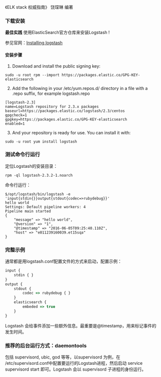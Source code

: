 《ELK stack 权威指南》 饶琛琳 编著


### 下载安装
**最佳实践**
使用ElasticSearch官方仓库来安装Logstash !

参见官网：[Installing logstash](https://www.elastic.co/guide/en/logstash/current/installing-logstash.html#package-repositories)


#### 安装步骤
1. Download and install the public signing key:
```
sudo -u root rpm --import https://packages.elastic.co/GPG-KEY-elasticsearch
```

2. Add the following in your /etc/yum.repos.d/ directory in a file with a .repo suffix, for example logstash.repo
```
[logstash-2.3]
name=Logstash repository for 2.3.x packages
baseurl=https://packages.elastic.co/logstash/2.3/centos
gpgcheck=1
gpgkey=https://packages.elastic.co/GPG-KEY-elasticsearch
enabled=1
```

3. And your repository is ready for use. You can install it with:
```
sudo -u root yum install logstash
```

### 测试命令行运行
定位Logstash的安装目录：
```
rpm -ql logstash-2.3.2-1.noarch
```

命令行运行：
```
$/opt/logstash/bin/logstash -e 'input{stdin{}}output{stdout{codec=>rubydebug}}'
hello world
Settings: Default pipeline workers: 4
Pipeline main started
{
    "message" => "hello world",
    "@version" => "1",
    "@timestamp" => "2016-06-05T09:25:40.110Z",
    "host" => "e011239160039.et15sqa"
}
```

### 完整示例
通常都是用logstash.conf配置文件的方式来启动，配置示例：
```javascript
input {
    stdin { }
}
output {
    stdout {
        codec => rubydebug { }
    }
    elasticsearch {
        embeded => true
    }
}
```

Logstash 会给事件添加一些额外信息。最重要是@timestamp，用来标记事件的发生时间。

### 推荐的后台运行方式：daemontools
包括 supervisord, ubic, god 等等，以supervisord 为例，在 /etc/supervisord.conf中配置要运行的Logstash进程，然后启动 service supervisord start 即可。Logstash 会以 supervisord 子进程的身份运行。